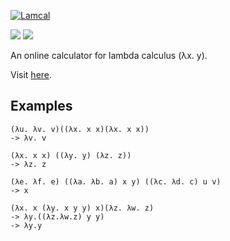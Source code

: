 [![Lamcal](https://socialify.git.ci/StardustDL/lamcal/image?description=1&font=Bitter&forks=1&issues=1&language=1&owner=1&pattern=Plus&pulls=1&stargazers=1&theme=Light)](https://github.com/StardustDL/lamcal)

![](https://github.com/StardustDL/lamcal/workflows/CI/badge.svg) ![](https://img.shields.io/github/license/StardustDL/lamcal.svg)

An online calculator for lambda calculus (λx. y).

Visit [here](http://www.stardustdl.top/lamcal/).

## Examples

```
(λu. λv. v)((λx. x x)(λx. x x))
-> λv. v

(λx. x x) ((λy. y) (λz. z))
-> λz. z

(λe. λf. e) ((λa. λb. a) x y) ((λc. λd. c) u v)
-> x

(λx. x (λy. x y y) x)(λz. λw. z)
-> λy.((λz.λw.z) y y)
-> λy.y
```
